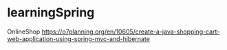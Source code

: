 # learningSpring
OnlineShop
https://o7planning.org/en/10605/create-a-java-shopping-cart-web-application-using-spring-mvc-and-hibernate
